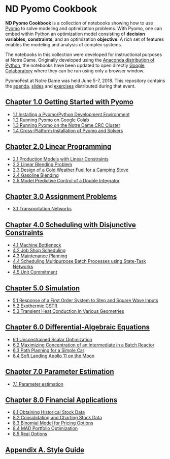 
# ND Pyomo Cookbook

**ND Pyomo Cookbook** is a collection of notebooks showing how to use [Pyomo](http://www.pyomo.org/) to solve
modeling and optimization problems. With Pyomo, one can embed within Python an optimization model consisting of
**decision variables**, **constraints**, and an optimization **objective**. A rich set of features enables the modeling
and analysis of complex systems.

The notebooks in this collection were developed for instructional purposes at Notre Dame. Originally
developed using the [Anaconda distribution of Python](https://www.anaconda.com/download/), the notebooks have been
updated to open directly [Google Colaboratory](https://colab.research.google.com/) where they can be run using
only a browser window.

PyomoFest at Notre Dame was held June 5-7, 2018. This repository contains the
[agenda](https://github.com/jckantor/ND-Pyomo-Cookbook/tree/master/PyomoFest/PyomoFest.md),
[slides](https://github.com/jckantor/ND-Pyomo-Cookbook/tree/master/PyomoFest/slides) and
[exercises](https://github.com/jckantor/ND-Pyomo-Cookbook/tree/master/PyomoFest/exercises_wo_soln/exercises)
distributed during that event.


## [Chapter 1.0 Getting Started with Pyomo](notebooks/01.00-Getting-Started-with-Pyomo.ipynb)
- [1.1 Installing a Pyomo/Python Development Environment](notebooks/01.01-Installing-Pyomo.ipynb)
- [1.2 Running Pyomo on Google Colab](notebooks/01.02-Running-Pyomo-on-Google-Colab.ipynb)
- [1.3 Running Pyomo on the Notre Dame CRC Cluster](notebooks/01.03-Running-Pyomo-on-the-Notre-Dame-CRC-Cluster.ipynb)
- [1.4 Cross-Platform Installation of Pyomo and Solvers](notebooks/01.04-Cross-Platform-Installation-of-Pyomo-and-Solvers.ipynb)

## [Chapter 2.0 Linear Programming](notebooks/02.00-Linear-Programming.ipynb)
- [2.1 Production Models with Linear Constraints](notebooks/02.01-Production-Models-with-Linear-Constraints.ipynb)
- [2.2 Linear Blending Problem](notebooks/02.02-Linear-Blending-Problem.ipynb)
- [2.3 Design of a Cold Weather Fuel for a Camping Stove](notebooks/02.03-Mixture-Design-Cold-Weather-Fuel.ipynb)
- [2.4 Gasoline Blending](notebooks/02.04-Gasoline-Blending.ipynb)
- [2.5 Model Predictive Control of a Double Integrator](notebooks/02.05-Model-Predictive-Control-of-a-Double-Integrator.ipynb)

## [Chapter 3.0 Assignment Problems](notebooks/03.00-Assignment-Problems.ipynb)
- [3.1 Transportation Networks](notebooks/03.01-Transportation-Networks.ipynb)

## [Chapter 4.0 Scheduling with Disjunctive Constraints](notebooks/04.00-Scheduling-with-Disjunctive-Constraints.ipynb)
- [4.1 Machine Bottleneck](notebooks/04.01-Machine-Bottleneck.ipynb)
- [4.2 Job Shop Scheduling](notebooks/04.02-Job-Shop-Scheduling.ipynb)
- [4.3 Maintenance Planning](notebooks/04.03-Maintenance-Planning.ipynb)
- [4.4 Scheduling Multipurpose Batch Processes using State-Task Networks](notebooks/04.04-Scheduling-Multipurpose-Batch-Processes-using-State-Task_Networks.ipynb)
- [4.5 Unit Commitment](notebooks/04.05-Unit-Commitment.ipynb)

## [Chapter 5.0 Simulation](notebooks/05.00-Simulation.ipynb)
- [5.1 Response of a First Order System to Step and Square Wave Inputs](notebooks/05.01-Response-of-a-First-Order-System-to-Step-and-Square-Wave-Inputs.ipynb)
- [5.2 Exothermic CSTR](notebooks/05.02-Exothermic-CSTR.ipynb)
- [5.3 Transient Heat Conduction in Various Geometries](notebooks/05.03-Heat_Conduction_in_Various_Geometries.ipynb)

## [Chapter 6.0 Differential-Algebraic Equations](notebooks/06.00-Differential-Algebraic-Equations.ipynb)
- [6.1 Unconstrained Scalar Optimization](notebooks/06.01-Unconstrained-Scalar-Optimization.ipynb)
- [6.2 Maximizing Concentration of an Intermediate in a Batch Reactor](notebooks/06.02-Maximizing-Concentration-of-an-Intermediate-in-a-Batch-Reactor.ipynb)
- [6.3 Path Planning for a Simple Car](notebooks/06.03-Path-Planning-for-a-Simple-Car.ipynb)
- [6.4 Soft Landing Apollo 11 on the Moon](notebooks/06.04-Soft-Landing-Apollo-11-on-the-Moon.ipynb)

## [Chapter 7.0 Parameter Estimation](notebooks/07.00-Parameter-Estimation.ipynb)
- [7.1 Parameter estimation](notebooks/07.01-Parameter-Estimation-Catalytic-Reactor.ipynb)

## [Chapter 8.0 Financial Applications](notebooks/08.00-Financial-Applications.ipynb)
- [8.1 Obtaining Historical Stock Data](notebooks/08.01-Obtaining-Historical-Stock_-ata.ipynb)
- [8.2 Consolidating and Charting Stock Data](notebooks/08.02-Consolidating-and-Charting-Stock-Data.ipynb)
- [8.3 Binomial Model for Pricing Options](notebooks/08.03-Binomial-Model-for-Pricing-Options.ipynb)
- [8.4 MAD Portfolio Optimization](notebooks/08.04-MAD-Portfolio-Optimization.ipynb)
- [8.5 Real Options](notebooks/08.05-Real-Options.ipynb)

## [Appendix A. Style Guide](notebooks/A.00-Style-Guide.ipynb)
